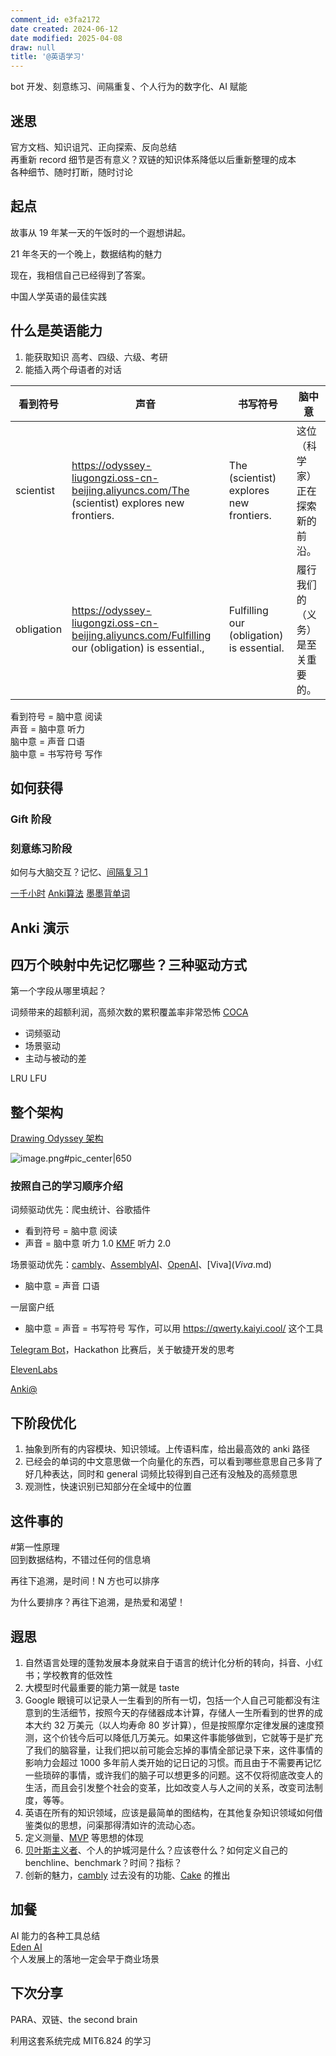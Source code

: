 ```yaml
---
comment_id: e3fa2172
date created: 2024-06-12
date modified: 2025-04-08
draw: null
title: '@英语学习'
---
```

bot 开发、刻意练习、间隔重复、个人行为的数字化、AI 赋能

<!-- more -->

## 迷思

官方文档、知识诅咒、正向探索、反向总结  
再重新 record 细节是否有意义？双链的知识体系降低以后重新整理的成本  
各种细节、随时打断，随时讨论

## 起点

故事从 19 年某一天的午饭时的一个遐想讲起。

21 年冬天的一个晚上，数据结构的魅力

现在，我相信自己已经得到了答案。

中国人学英语的最佳实践

## 什么是英语能力

1. 能获取知识 高考、四级、六级、考研
2. 能插入两个母语者的对话

| 看到符号       | 声音                                                                                               | 书写符号                                      | 脑中意              |
| ---------- | ------------------------------------------------------------------------------------------------ | ----------------------------------------- | ---------------- |
| scientist  | https://odyssey-liugongzi.oss-cn-beijing.aliyuncs.com/The (scientist) explores new frontiers.    | The (scientist) explores new frontiers.   | 这位（科学家）正在探索新的前沿。|
| obligation | https://odyssey-liugongzi.oss-cn-beijing.aliyuncs.com/Fulfilling our (obligation) is essential., | Fulfilling our (obligation) is essential. | 履行我们的（义务）是至关重要的。|

看到符号 = 脑中意 阅读  
声音 = 脑中意 听力  
脑中意 = 声音 口语  
脑中意 = 书写符号 写作

## 如何获得

### Gift 阶段

### 刻意练习阶段

如何与大脑交互？记忆、[间隔复习 1](间隔复习%201.md)

[一千小时](一千小时.md) [Anki算法](Anki算法.md) [墨墨背单词](墨墨背单词.md)

 

## Anki 演示

## 四万个映射中先记忆哪些？三种驱动方式

第一个字段从哪里填起？

词频带来的超额利润，高频次数的累积覆盖率非常恐怖 [COCA](COCA.md)

- 词频驱动
- 场景驱动
- 主动与被动的差

 LRU LFU

## 整个架构

[Drawing Odyssey 架构](Drawing%20Odyssey%20架构)

![image.png#pic_center|650](https://imagehosting4picgo.oss-cn-beijing.aliyuncs.com/imagehosting/fix-dir%2Fpicgo%2Fpicgo-clipboard-images%2F2024%2F06%2F19%2F14-47-38-fe4f321ecfe153f4a2a7711d2a8a1883-20240619144736-caf14e.png)

### 按照自己的学习顺序介绍

词频驱动优先：爬虫统计、谷歌插件

- 看到符号 = 脑中意 阅读
- 声音 = 脑中意 听力 1.0 [KMF](KMF.md) 听力 2.0

场景驱动优先：[cambly](cambly.md)、[AssemblyAI](AssemblyAI.md)、[OpenAI](OpenAI.md)、[Viva$](Viva$.md)

- 脑中意 = 声音 口语

一层窗户纸

- 脑中意 = 声音 = 书写符号 写作，可以用 https://qwerty.kaiyi.cool/ 这个工具

[Telegram Bot](Telegram%20Bot)，Hackathon 比赛后，关于敏捷开发的思考

[ElevenLabs](ElevenLabs.md)

[Anki@](Anki@.md)

## 下阶段优化

1. 抽象到所有的内容模块、知识领域。上传语料库，给出最高效的 anki 路径
2. 已经会的单词的中文意思做一个向量化的东西，可以看到哪些意思自己多背了好几种表达，同时和 general 词频比较得到自己还有没触及的高频意思
3. 观测性，快速识别已知部分在全域中的位置

## 这件事的

#第一性原理  
回到数据结构，不错过任何的信息墒

再往下追溯，是时间！N 方也可以排序

为什么要排序？再往下追溯，是热爱和渴望！

## 遐思

1. 自然语言处理的蓬勃发展本身就来自于语言的统计化分析的转向，抖音、小红书；学校教育的低效性
2. 大模型时代最重要的能力第一就是 taste
3. Google 眼镜可以记录人一生看到的所有一切，包括一个人自己可能都没有注意到的生活细节，按照今天的存储器成本计算，存储人一生所看到的世界的成本大约 32 万美元（以人均寿命 80 岁计算），但是按照摩尔定律发展的速度预测，这个价钱今后可以降低几万美元。如果这件事能够做到，它就等于是扩充了我们的脑容量，让我们把以前可能会忘掉的事情全部记录下来，这件事情的影响力会超过 1000 多年前人类开始的记日记的习惯。而且由于不需要再记忆一些琐碎的事情，或许我们的脑子可以想更多的问题。这不仅将彻底改变人的生活，而且会引发整个社会的变革，比如改变人与人之间的关系，改变司法制度，等等。
4. 英语在所有的知识领域，应该是最简单的图结构，在其他复杂知识领域如何借鉴类似的思想，问渠那得清如许的流动心态。
5. 定义测量、[MVP](MVP.md) 等思想的体现
6. [贝叶斯主义者](贝叶斯主义者.md)、个人的护城河是什么？应该卷什么？如何定义自己的 benchline、benchmark？时间？指标？
7. 创新的魅力，[cambly](cambly.md) 过去没有的功能、[Cake](Cake.md) 的推出

## 加餐

AI 能力的各种工具总结  
[Eden AI](https://app.edenai.run/bricks/text/default)  
个人发展上的落地一定会早于商业场景

## 下次分享

PARA、双链、the second brain

利用这套系统完成 MIT6.824 的学习
